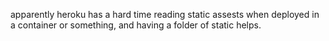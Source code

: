 apparently heroku has a hard time reading static assests when deployed in a container or something, and having a folder of static helps.